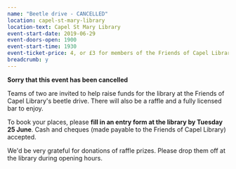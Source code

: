 ```yaml
---
name: "Beetle drive - CANCELLED"
location: capel-st-mary-library
location-text: Capel St Mary Library
event-start-date: 2019-06-29
event-doors-open: 1900
event-start-time: 1930
event-ticket-price: 4, or £3 for members of the Friends of Capel Library
breadcrumb: y
---
```


**Sorry that this event has been cancelled**

Teams of two are invited to help raise funds for the library at the Friends of Capel Library's beetle drive. There will also be a raffle and a fully licensed bar to enjoy.

To book your places, please **fill in an entry form at the library by Tuesday 25 June**. Cash and cheques (made payable to the Friends of Capel Library) accepted.

We'd be very grateful for donations of raffle prizes. Please drop them off at the library during opening hours.
